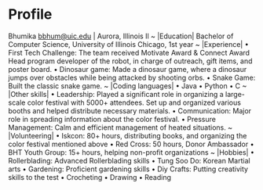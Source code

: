 # Profile
Bhumika
bbhum@uic.edu | Aurora, Illinois Il
~
|Education|
Bachelor of Computer Science, University of Illinois Chicago, 1st year
~
|Experience|
•	First Tech Challenge: The team received Motivate Award & Connect Award
  Head program developer of the robot, in charge of outreach, gift items, and poster board. 
•	Dinosaur game: Made a dinosaur game, where a dinosaur jumps over obstacles while being attacked by shooting orbs. 
•	Snake Game: Built the classic snake game.
~
|Coding languages|
•	Java
•	Python 
•	C
~
|Other skills|
•	Leadership: Played a significant role in organizing a large-scale color festival with 5000+ attendees. Set up and organized various booths and helped distribute necessary materials.
•	Communication: Major role in spreading information about the color festival. 
•	Pressure Management: Calm and efficient management of heated situations.
~
|Volunteering|
•	Iskcon: 80+ hours, distributing books, and organizing the color festival mentioned above
•	Red Cross: 50 hours, Donor Ambassador 
•	BHT Youth Group: 15+ hours, helping non-profit organizations
~
|Hobbies|
•	Rollerblading: Advanced Rollerblading skills
•	Tung Soo Do: Korean Martial arts
•	Gardening: Proficient gardening skills
•	Diy Crafts: Putting creativity skills to the test
•	Crocheting
•	Drawing
•	Reading
